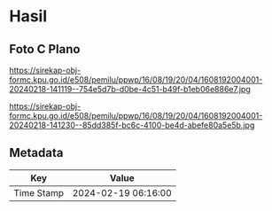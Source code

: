 # Hasil

## Foto C Plano

https://sirekap-obj-formc.kpu.go.id/e508/pemilu/ppwp/16/08/19/20/04/1608192004001-20240218-141119--754e5d7b-d0be-4c51-b49f-b1eb06e886e7.jpg

https://sirekap-obj-formc.kpu.go.id/e508/pemilu/ppwp/16/08/19/20/04/1608192004001-20240218-141230--85dd385f-bc6c-4100-be4d-abefe80a5e5b.jpg


## Metadata

| Key        | Value               |
| ---------- | ------------------- |
| Time Stamp | 2024-02-19 06:16:00 |



